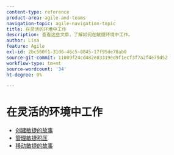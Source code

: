 ```yaml
---
content-type: reference
product-area: agile-and-teams
navigation-topic: agile-navigation-topic
title: 在灵活的环境中工作
description: 查看这些文章，了解如何在敏捷环境中工作。
author: Lisa
feature: Agile
exl-id: 2bc560f1-31d6-46c5-8845-17f95de78ab0
source-git-commit: 11009f24cd482e83319ed9f1ecf3f7a2f4e79d52
workflow-type: tm+mt
source-wordcount: '34'
ht-degree: 0%

---
```


# 在灵活的环境中工作

* [创建敏捷的故事](../../agile/work-in-an-agile-environment/create-an-agile-story.md)
* [管理敏捷积压](../../agile/work-in-an-agile-environment/manage-the-agile-backlog.md)
* [移动敏捷的故事](../../agile/work-in-an-agile-environment/move-an-agile-story.md)
